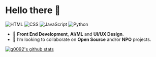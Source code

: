 # Hello there 👋

![HTML](https://img.shields.io/badge/HTML-black)
![CSS](https://img.shields.io/badge/CSS-black)
![JavaScript](https://img.shields.io/badge/JavaScript-black)
![Python](https://img.shields.io/badge/Python-inactive)

- 🔭 **Front End Development**, **AI/ML** and **UI/UX Design**.
- 👯 I’m looking to collaborate on **Open Source** and/or **NPO** projects.

[![g0092's github stats](https://github-readme-stats.vercel.app/api?username=g0092)](https://github.com/g0092/github-readme-stats)

